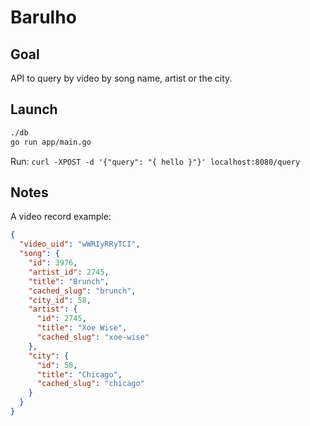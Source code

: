 # Barulho

## Goal

API to query by video by song name, artist or the city.

## Launch

```bash
./db
go run app/main.go
```

Run: `curl -XPOST -d '{"query": "{ hello }"}' localhost:8080/query`

## Notes

A video record example:
```json
{
  "video_uid": "wWRIyRRyTCI",
  "song": {
    "id": 3976,
    "artist_id": 2745,
    "title": "Brunch",
    "cached_slug": "brunch",
    "city_id": 58,
    "artist": {
      "id": 2745,
      "title": "Xoe Wise",
      "cached_slug": "xoe-wise"
    },
    "city": {
      "id": 58,
      "title": "Chicago",
      "cached_slug": "chicago"
    }
  }
}
```